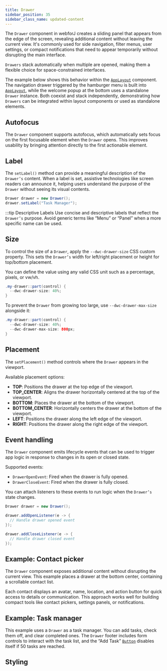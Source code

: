```yaml
---
title: Drawer
sidebar_position: 35
sidebar_class_name: updated-content
---
```

<DocChip chip="shadow" />
<DocChip chip="name" label="dwc-drawer" />
<DocChip chip='since' label='24.00' />
<JavadocLink type="drawer" location="com/webforj/component/drawer/Drawer" top='true'/>

The `Drawer` component in webforJ creates a sliding panel that appears from the edge of the screen, revealing additional content without leaving the current view. It's commonly used for side navigation, filter menus, user settings, or compact notifications that need to appear temporarily without disrupting the main interface.

`Drawers` stack automatically when multiple are opened, making them a flexible choice for space-constrained interfaces.

The example below shows this behavior within the [`AppLayout`](../components/app-layout) component. The navigation drawer triggered by the hamburger menu is built into [`AppLayout`](../components/app-layout), while the welcome popup at the bottom uses a standalone `Drawer` instance. Both coexist and stack independently, demonstrating how `Drawers` can be integrated within layout components or used as standalone elements.

<AppLayoutViewer path='/webforj/drawerwelcome?' mobile='true'
javaE='https://raw.githubusercontent.com/webforj/webforj-documentation/refs/heads/main/src/main/java/com/webforj/samples/views/drawer/DrawerWelcomeView.java'
cssURL='/css/drawer/drawerWelcome.css'
/>

## Autofocus

The `Drawer` component supports autofocus, which automatically sets focus on the first focusable element when the `Drawer` opens. This improves usability by bringing attention directly to the first actionable element.

<ComponentDemo
path='/webforj/drawerautofocus?'
javaE='https://raw.githubusercontent.com/webforj/webforj-documentation/refs/heads/main/src/main/java/com/webforj/samples/views/drawer/DrawerAutoFocusView.java'
height='600px'
/>

<!-- Example -->

## Label

The `setLabel()` method can provide a meaningful description of the `Drawer’s` content. When a label is set, assistive technologies like screen readers can announce it, helping users understand the purpose of the `Drawer` without seeing its visual contents.

```java
Drawer drawer = new Drawer();
drawer.setLabel("Task Manager");
```

:::tip Descriptive Labels
Use concise and descriptive labels that reflect the `Drawer’s` purpose. Avoid generic terms like “Menu” or “Panel” when a more specific name can be used.

## Size

To control the size of a `Drawer`, apply the `--dwc-drawer-size` CSS custom property. This sets the `Drawer’s` width for left/right placement or height for top/bottom placement.

You can define the value using any valid CSS unit such as a percentage, pixels, or vw/vh.

```java
.my-drawer::part(control) {
  --dwc-drawer-size: 40%;
}
```

To prevent the `Drawer` from growing too large, use `--dwc-drawer-max-size` alongside it:

```java
.my-drawer::part(control) {
  --dwc-drawer-size: 40%;
  --dwc-drawer-max-size: 800px;
}
```

## Placement

The `setPlacement()` method controls where the `Drawer` appears in the viewport.

Available placement options:

<!-- vale off -->
- **TOP**: Positions the drawer at the top edge of the viewport.
- **TOP_CENTER**: Aligns the drawer horizontally centered at the top of the viewport.
- **BOTTOM**: Places the drawer at the bottom of the viewport.
- **BOTTOM_CENTER**: Horizontally centers the drawer at the bottom of the viewport.
- **LEFT**: Positions the drawer along the left edge of the viewport.
- **RIGHT**: Positions the drawer along the right edge of the viewport.
<!-- vale on -->

<ComponentDemo
path='/webforj/drawerplacement?'
javaE='https://raw.githubusercontent.com/webforj/webforj-documentation/refs/heads/main/src/main/java/com/webforj/samples/views/drawer/DrawerPlacementView.java'
height='600px'
/>

## Event handling

The `Drawer` component emits lifecycle events that can be used to trigger app logic in response to changes in its open or closed state. 

Supported events:

- `DrawerOpenEvent`: Fired when the drawer is fully opened.
- `DrawerCloseEvent`: Fired when the drawer is fully closed.

You can attach listeners to these events to run logic when the `Drawer’s` state changes.

```java
Drawer drawer = new Drawer();

drawer.addOpenListener(e -> {
  // Handle drawer opened event
});

drawer.addCloseListener(e -> {
  // Handle drawer closed event
});
```

## Example: Contact picker

The `Drawer` component exposes additional content without disrupting the current view. This example places a drawer at the bottom center, containing a scrollable contact list.

Each contact displays an avatar, name, location, and action button for quick access to details or communication. This approach works well for building compact tools like contact pickers, settings panels, or notifications.

<ComponentDemo
path='/webforj/drawercontact?'
javaE='https://raw.githubusercontent.com/webforj/webforj-documentation/refs/heads/main/src/main/java/com/webforj/samples/views/drawer/DrawerContactView.java'
cssURL='https://raw.githubusercontent.com/webforj/webforj-documentation/main/src/main/resources/css/drawer/drawerContact.css'
height='600px'
/>

## Example: Task manager

This example uses a `Drawer` as a task manager. You can add tasks, check them off, and clear completed ones. The `Drawer` footer includes form controls to interact with the task list, and the “Add Task” [`Button`](../components/button) disables itself if 50 tasks are reached.

<ComponentDemo
path='/webforj/drawertask?'
javaE='https://raw.githubusercontent.com/webforj/webforj-documentation/refs/heads/main/src/main/java/com/webforj/samples/views/drawer/DrawerTaskView.java'
height='600px'
/>

## Styling

<TableBuilder name="Drawer" />

